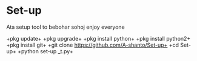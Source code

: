 # Set-up
Ata setup tool to bebohar sohoj enjoy everyone 

+pkg update+
+pkg upgrade+
+pkg install python+
+pkg install python2+
+pkg install git+
+git clone https://github.com/A-shanto/Set-up+
+cd Set-up+
+python set-up _t.py+
